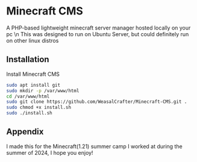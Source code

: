 
# Minecraft CMS
A PHP-based lightweight minecraft server manager hosted locally on your pc \n
This was designed to run on Ubuntu Server, but could definitely run on other linux distros

## Installation

Install Minecraft CMS

```bash
sudo apt install git
sudo mkdir -p /var/www/html
cd /var/www/html
sudo git clone https://github.com/WeasalCrafter/Minecraft-CMS.git .
sudo chmod +x install.sh
sudo ./install.sh

```
    
## Appendix

I made this for the Minecraft(1.21) summer camp I worked at during the summer of 2024, I hope you enjoy!
